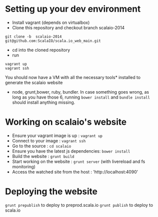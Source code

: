 Setting up your dev environment
==========

* Install vagrant (depends on virtualbox)
* Clone this repository and checkout branch scalaio-2014
```
git clone -b  scalaio-2014 git@github.com:ScalaIO/scala.io_web_main.git
```
* cd into the cloned repository
* run
````shell
vagrant up
vagrant ssh
````

You should now have a VM with all the necessary tools* installed to generate the scalaio website
* node, grunt,bower, ruby, bundler. In case something goes wrong, as long as you have those 6, running `bower install`
  and `bundle install` should install anything missing. 


Working on scalaio's website
==========
* Ensure your vagrant image is up : `vagrant up`
* Connect to your image : `vagrant ssh`
* Go to the source : `cd scalaio`
* Ensure you have the latest js dependencies: `bower install`
* Build the website : `grunt build`
* Start working on the website : `grunt server` (with livereload and fs monitoring)
* Access the watched site from the host : 'http://localhost:4090'


Deploying the website
==========

`grunt prepublish` to deploy to preprod.scala.io
`grunt publish` to deploy to scala.io
